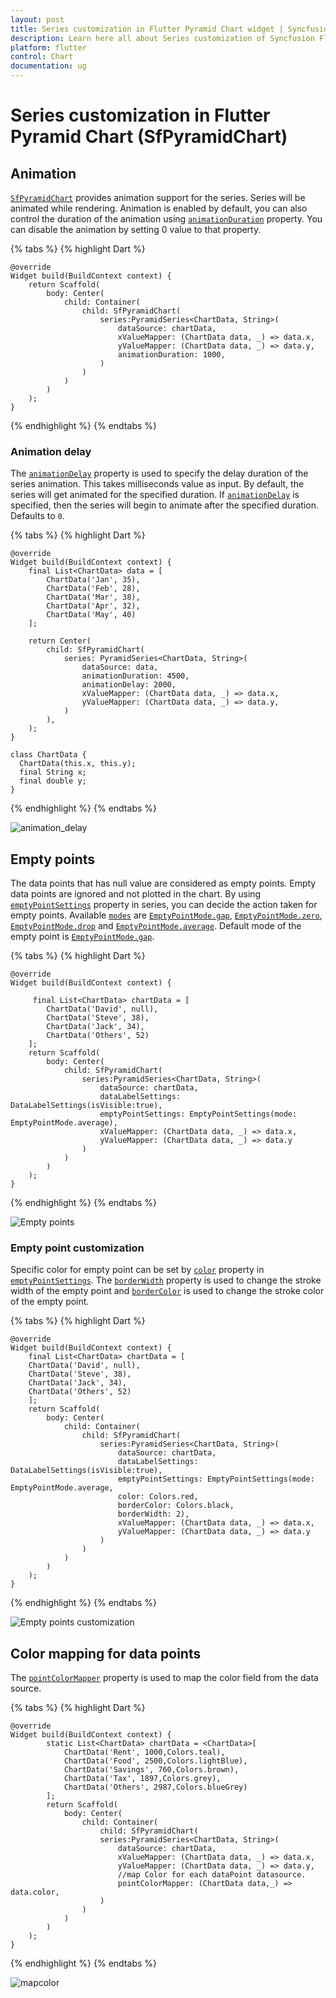 ```yaml
---
layout: post
title: Series customization in Flutter Pyramid Chart widget | Syncfusion 
description: Learn here all about Series customization of Syncfusion Flutter Pyramid Chart (SfPyramidChart) widget and more.
platform: flutter
control: Chart
documentation: ug
---
```


# Series customization in Flutter Pyramid Chart (SfPyramidChart)

## Animation

[`SfPyramidChart`](https://pub.dev/documentation/syncfusion_flutter_charts/latest/charts/SfPyramidChart-class.html) provides animation support for the series. Series will be animated while rendering. Animation is enabled by default, you can also control the duration of the animation using [`animationDuration`](https://pub.dev/documentation/syncfusion_flutter_charts/latest/charts/PyramidSeries/animationDuration.html) property. You can disable the animation by setting 0 value to that property.

{% tabs %}
{% highlight Dart %} 

    @override
    Widget build(BuildContext context) {
        return Scaffold(
            body: Center(
                child: Container(
                    child: SfPyramidChart(
                        series:PyramidSeries<ChartData, String>(
                            dataSource: chartData,
                            xValueMapper: (ChartData data, _) => data.x,
                            yValueMapper: (ChartData data, _) => data.y,
                            animationDuration: 1000,
                        )
                    )
                )
            )
        );
    }

{% endhighlight %}
{% endtabs %}

### Animation delay

The [`animationDelay`](https://pub.dev/documentation/syncfusion_flutter_charts/latest/charts/PyramidSeries/animationDelay.html) property is used to specify the delay duration of the series animation. This takes milliseconds value as input. By default, the series will get animated for the specified duration. If [`animationDelay`](https://pub.dev/documentation/syncfusion_flutter_charts/latest/charts/PyramidSeries/animationDelay.html) is specified, then the series will begin to animate after the specified duration. Defaults to `0`.

{% tabs %}
{% highlight Dart %}
    
    @override
    Widget build(BuildContext context) {
        final List<ChartData> data = [
            ChartData('Jan', 35),
            ChartData('Feb', 28),
            ChartData('Mar', 38),
            ChartData('Apr', 32),
            ChartData('May', 40)
        ];

        return Center(
            child: SfPyramidChart(
                series: PyramidSeries<ChartData, String>(
                    dataSource: data,
                    animationDuration: 4500,
                    animationDelay: 2000,
                    xValueMapper: (ChartData data, _) => data.x,
                    yValueMapper: (ChartData data, _) => data.y,
                )
            ),
        );
    }

    class ChartData {
      ChartData(this.x, this.y);
      final String x;
      final double y;
    }

{% endhighlight %}
{% endtabs %}

![animation_delay](images\chart-title\animation_delay.gif)

## Empty points

The data points that has null value are considered as empty points. Empty data points are ignored and not plotted in the chart. By using [`emptyPointSettings`](https://pub.dev/documentation/syncfusion_flutter_charts/latest/charts/PyramidSeries/emptyPointSettings.html) property in series, you can decide the action taken for empty points. Available [`modes`](https://pub.dev/documentation/syncfusion_flutter_charts/latest/charts/EmptyPointSettings/mode.html) are [`EmptyPointMode.gap`](https://pub.dev/documentation/syncfusion_flutter_charts/latest/charts/EmptyPointMode.html), [`EmptyPointMode.zero`](https://pub.dev/documentation/syncfusion_flutter_charts/latest/charts/EmptyPointMode.html), [`EmptyPointMode.drop`](https://pub.dev/documentation/syncfusion_flutter_charts/latest/charts/EmptyPointMode.html) and [`EmptyPointMode.average`](https://pub.dev/documentation/syncfusion_flutter_charts/latest/charts/EmptyPointMode.html). Default mode of the empty point is [`EmptyPointMode.gap`](https://pub.dev/documentation/syncfusion_flutter_charts/latest/charts/EmptyPointMode.html).

{% tabs %}
{% highlight Dart %} 

    @override
    Widget build(BuildContext context) {
        
         final List<ChartData> chartData = [
            ChartData('David', null),
            ChartData('Steve', 38),
            ChartData('Jack', 34),
            ChartData('Others', 52)
        ];
        return Scaffold(
            body: Center(
                child: SfPyramidChart(
                    series:PyramidSeries<ChartData, String>(
                        dataSource: chartData,
                        dataLabelSettings: DataLabelSettings(isVisible:true),
                        emptyPointSettings: EmptyPointSettings(mode: EmptyPointMode.average),
                        xValueMapper: (ChartData data, _) => data.x,
                        yValueMapper: (ChartData data, _) => data.y
                    )
                )
            )
        );
    }

{% endhighlight %}
{% endtabs %}

![Empty points](images/Pyramid-customization/emptyPoints.png)

### Empty point customization

Specific color for empty point can be set by [`color`](https://pub.dev/documentation/syncfusion_flutter_charts/latest/charts/EmptyPointSettings/color.html) property in [`emptyPointSettings`](https://pub.dev/documentation/syncfusion_flutter_charts/latest/charts/PyramidSeries/emptyPointSettings.html). The [`borderWidth`](https://pub.dev/documentation/syncfusion_flutter_charts/latest/charts/EmptyPointSettings/borderWidth.html) property is used to change the stroke width of the empty point and [`borderColor`](https://pub.dev/documentation/syncfusion_flutter_charts/latest/charts/EmptyPointSettings/borderColor.html) is used to change the stroke color of the empty point.

{% tabs %}
{% highlight Dart %} 

    @override
    Widget build(BuildContext context) {
        final List<ChartData> chartData = [
        ChartData('David', null),
        ChartData('Steve', 38),
        ChartData('Jack', 34),
        ChartData('Others', 52)
        ];
        return Scaffold(
            body: Center(
                child: Container(
                    child: SfPyramidChart(
                        series:PyramidSeries<ChartData, String>(
                            dataSource: chartData,
                            dataLabelSettings: DataLabelSettings(isVisible:true),
                            emptyPointSettings: EmptyPointSettings(mode: EmptyPointMode.average,
                            color: Colors.red,
                            borderColor: Colors.black,
                            borderWidth: 2),
                            xValueMapper: (ChartData data, _) => data.x,
                            yValueMapper: (ChartData data, _) => data.y
                        )
                    )
                )
            )
        );
    }

{% endhighlight %}
{% endtabs %}

![Empty points customization](images/Pyramid-customization/emptyPointcustomization.png)

## Color mapping for data points   

The [`pointColorMapper`](https://pub.dev/documentation/syncfusion_flutter_charts/latest/charts/PyramidSeries/pointColorMapper.html) property is used to map the color field from the data source. 

{% tabs %}
{% highlight Dart %} 

    @override
    Widget build(BuildContext context) {
            static List<ChartData> chartData = <ChartData>[
                ChartData('Rent', 1000,Colors.teal),
                ChartData('Food', 2500,Colors.lightBlue),
                ChartData('Savings', 760,Colors.brown),
                ChartData('Tax', 1897,Colors.grey),
                ChartData('Others', 2987,Colors.blueGrey)
            ];
            return Scaffold(
                body: Center(
                    child: Container(
                        child: SfPyramidChart(
                        series:PyramidSeries<ChartData, String>(
                            dataSource: chartData,
                            xValueMapper: (ChartData data, _) => data.x,
                            yValueMapper: (ChartData data, _) => data.y,
                            //map Color for each dataPoint datasource.
                            pointColorMapper: (ChartData data,_) => data.color,
                        )
                    )
                )
            )
        );
    }

{% endhighlight %}
{% endtabs %}

![mapcolor](images/Pyramid-customization/color-mapping.png)
